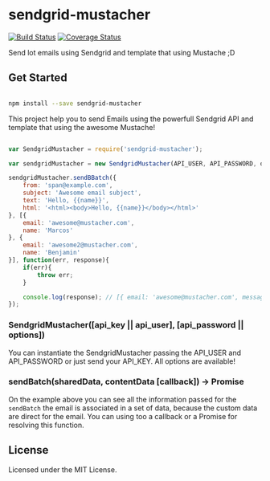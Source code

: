 # sendgrid-mustacher
[![Build Status](https://travis-ci.org/antonproject/sendgrid-mustacher.svg)](https://travis-ci.org/antonproject/sendgrid-mustacher) [![Coverage Status](https://coveralls.io/repos/antonproject/sendgrid-mustacher/badge.svg?branch=master)](https://coveralls.io/r/antonproject/sendgrid-mustacher?branch=master)

Send lot emails using Sendgrid and template that using Mustache ;D

## Get Started

```bash

npm install --save sendgrid-mustacher

```

This project help you to send Emails using the powerfull Sendgrid API and template that using the awesome Mustache! 

```javascript

var SendgridMustacher = require('sendgrid-mustacher');

var sendgridMustacher = new SendgridMustacher(API_USER, API_PASSWORD, opts); // You can just use your API_KEY instead API_USER and API_PASSWORD;

sendgridMustacher.sendBBatch({
	from: 'span@example.com',
	subject: 'Awesome email subject',
	text: 'Hello, {{name}}',
	html: '<html><body>Hello, {{name}}</body></html>'
}, [{
	email: 'awesome@mustacher.com',
	name: 'Marcos'
}, {
	email: 'awesome2@mustacher.com',
	name: 'Benjamin'
}], function(err, response){
	if(err){
		throw err;
	}

	console.log(response); // [{ email: 'awesome@mustacher.com', message: 'success'}, { email: 'awesome@mustacher.com', message: 'success'}];
});

```

### SendgridMustacher([api_key || api_user], [api_password || options])
You can instantiate the SendgridMustacher passing the API_USER and API_PASSWORD or just send your API_KEY. All options are available!

### sendBatch(sharedData, contentData [callback]) -> Promise
On the example above you can see all the information passed for the `sendBatch` the email is associated in a set of data, because the custom data are direct for the email.
You can using too a callback or a Promise for resolving this function.

## License
Licensed under the MIT License.
